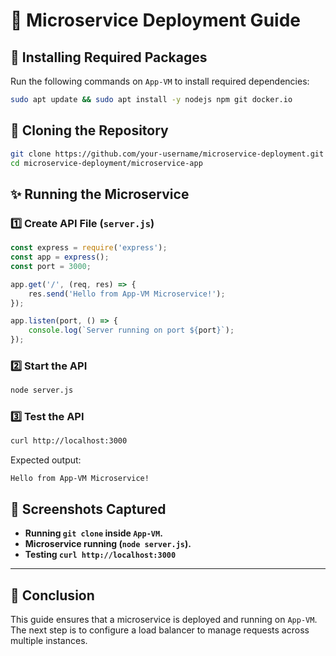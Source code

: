 # 🚀 Microservice Deployment Guide

## 📌 Installing Required Packages
Run the following commands on `App-VM` to install required dependencies:
```bash
sudo apt update && sudo apt install -y nodejs npm git docker.io
```

## 📂 Cloning the Repository
```bash
git clone https://github.com/your-username/microservice-deployment.git
cd microservice-deployment/microservice-app
```

## ✨ Running the Microservice
### **1️⃣ Create API File (`server.js`)**
```javascript
const express = require('express');
const app = express();
const port = 3000;

app.get('/', (req, res) => {
    res.send('Hello from App-VM Microservice!');
});

app.listen(port, () => {
    console.log(`Server running on port ${port}`);
});
```

### **2️⃣ Start the API**
```bash
node server.js
```

### **3️⃣ Test the API**
```bash
curl http://localhost:3000
```
Expected output:
```
Hello from App-VM Microservice!
```

## 📸 Screenshots Captured
- **Running `git clone` inside `App-VM`.**
- **Microservice running (`node server.js`).**
- **Testing `curl http://localhost:3000`**

---

## 🎯 **Conclusion**
This guide ensures that a microservice is deployed and running on `App-VM`. The next step is to configure a load balancer to manage requests across multiple instances.
